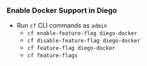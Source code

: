 <!-- .slide: data-menu-title="Enabling Docker Support" -->

### Enable Docker Support in Diego
* Run `cf` CLI commands as `admin`
  * `cf enable-feature-flag diego-docker`
  * `cf disable-feature-flag diego-docker`
  * `cf feature-flag diego-docker`
  * `cf feature-flags`

